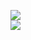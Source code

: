 [![](https://img.shields.io/badge/Made%20With-Github%20Spray-lightgrey.svg?style=for-the-badge&logo=github)](https://github.com/Annihil/github-spray#14031)  
[![](https://i.imgur.com/2DrTn0Z.gif)](https://github.com/Annihil/github-spray)